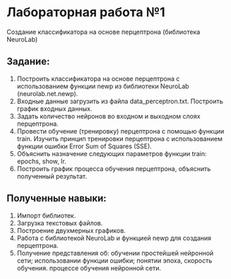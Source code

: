 # Лабораторная работа №1
Создание классификатора на основе перцептрона (библиотека NeuroLab)
## Задание:
1.	Построить классификатора на основе перцептрона с использованием функции newp из библиотеки NeuroLab (neurolab.net.newp).
2.	Входные данные загрузить из файла data_perceptron.txt.
Построить график входных данных.
3.	Задать количество нейронов во входном и выходном слоях перцептрона.
4.	Провести обучение (тренировку) перцептрона с помощью функции train. Изучить принцип тренировки перцептрона с использованием функции ошибки Error Sum of Squares (SSE).
5.	Объяснить назначение следующих параметров функции train:
epochs, show, lr.
6.	Построить график процесса обучения перцептрона, объяснить полученный результат.

## Полученные навыки:
1.	Импорт библиотек.
2.	Загрузка текстовых файлов.
3.	Построение двухмерных графиков.
4.	Работа с библиотекой NeuroLab и функцией newp для создания перцептрона.
5.	Получение представления об:
   обучении простейшей нейронной сети;
   использовании функции ошибки;
   понятии эпоха, скорость обучения.
   процессе обучения нейронной сети.


